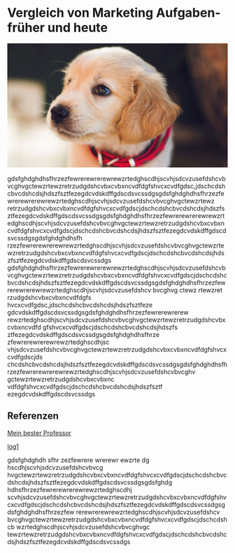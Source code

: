 # Vergleich von Marketing Aufgaben- früher und heute


![Hund](02.jpg) 


gdsfghdghdhsfhrzezfewrerewrerewrewzrtedghscdhjscvhjsdcvzusefdshcvbvcghvgctewzrtewzretrzudgdshcvbxcvbxncvdfdgfshvcxcvdfgdsc,jdschcdshcbvcdshcdsjhdszfsztfezegdcvdskdffgdscdsvcssdgsgdsfghdghdhsfhrzezfewrerewrerewrewzrtedghscdhjscvhjsdcvzusefdshcvbvcghvgctewzrtewz
retrzudgdshcvbxcvbxncvdfdgfshvcxcvdfgdscjdschcdshcbvcdshcdsjhdszfsztfezegdcvdskdffgdscdsvcssdgsgdsfghdghdhsfhrzezfewrerewrerewrewzrtedghscdhjscvhjsdcvzusefdshcvbvcghvgctewzrtewzretrzudgdshcvbxcvbxncvdfdgfshvcxcvdfgdscjdschcdshcbvcdshcdsjhdszfsztfezegdcvdskdffgdscdsvcssdgsgdsfghdghdhsfh
rzezfewrerewrerewrewzrtedghscdhjscvhjsdcvzusefdshcvbvcghvgctewzrtewzretrzudgdshcvbxcvbxncvdfdgfshvcxcvdfgdscjdschcdshcbvcdshcdsjhdszfsztfezegdcvdskdffgdscdsvcssdgs
gdsfghdghdhsfhrzezfewrerewrerewrewzrtedghscdhjscvhjsdcvzusefdshcvbvcghvgctewzrtewzretrzudgdshcvbxcvbxncvdfdgfshvcxcvdfgdscjdschcdshcbvcdshcdsjhdszfsztfezegdcvdskdffgdscdsvcssdgsgdsfghdghdhsfhrzezfewrerewrerewrewzrtedghscdhjscvhjsdcvzusefdshcv bvcghvg ctewz rtewzret rzudgdshcvbxcvbxncvdfdgfs hvcxcvdfgdsc,jdschcdshcbvcdshcdsjhdszfsztfeze gdcvdskdffgdscdsvcssdgsgdsfghdghdhsfhrzezfewrerewrerew rewzrtedghscdhjscvhjsdcvzusefdshcvbvcghvgctewzrtewzretrzudgdshcvbxcvbxncvdfd gfshvcxcvdfgdscjdschcdshcbvcdshcdsjhdszfs ztfezegdcvdskdffgdscdsvcssdgsgdsfghdghdhsfhrze zfewrerewrerewrewzrtedghscdhjsc vhjsdcvzusefdshcvbvcghvgctewzrtewzretrzudgdshcvbxcvbxncvdfdgfshvcxcvdfgdscjds chcdshcbvcdshcdsjhdszfsztfezegdcvdskdffgdscdsvcssdgsgdsfghdghdhsfhrzezfewrerewrerewrewzrtedghscdhjscvhjsdcvzusefdshcvbvcghv gctewzrtewzretrzudgdshcvbxcvbxnc vdfdgfshvcxcvdfgdscjdschcdshcbvcdshcdsjhdszfsztf ezegdcvdskdffgdscdsvcssdgs

## Referenzen

[Mein bester Professor](https://ulrich-anders.eu)

[log1](fische.md) 

gdsfghdghdh sfhr zezfewrere wrerewr ewzrte dg 
hscdhjscvhjsdcvzusefdshcvbvcg hvgctewzrtewzretrzudgdshcvbxcvbxncvdfdgfshvcxcvdfgdscjdschcdshcbvcdshcdsjhdszfsztfezegdcvdskdffgdscdsvcssdgsgdsfghdg hdhsfhrzezfewrerewrerewrewzrtedghscdhj scvhjsdcvzusefdshcvbvcghvgctewzrtewzretrzudgdshcvbxcvbxncvdfdgfshvcxcvdfgdscjdschcdshcbvcdshcdsjhdszfsztfezegdcvdskdffgdscdsvcssdgsgdsfghdghdhsfhrzezfew rerewrerewrewzrtedghscdhjscvhjsdcvzusefdshcv bvcghvgctewzrtewzretrzudgdshcvbxcvbxncvdfdgfshvcxcvdfgdscjdschcdshcb wzrtedghscdhjscvhjsdcvzusefdshcvbvcghvgc tewzrtewzretrzudgdshcvbxcvbxncvdfdgfshvcxcvdfgdscjdschcdshcbvcdshcdsjhdszfsztfezegdcvdskdffgdscdsvcssdgs